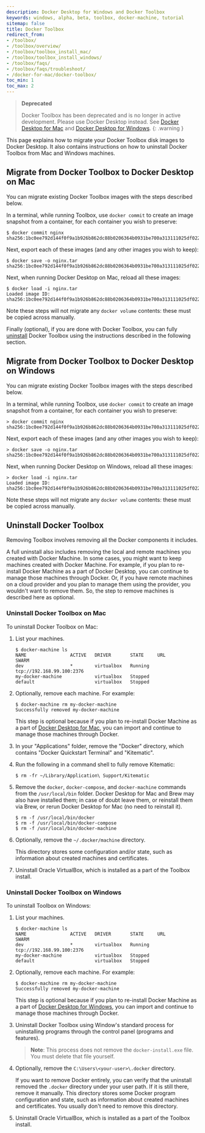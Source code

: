 ```yaml
---
description: Docker Desktop for Windows and Docker Toolbox
keywords: windows, alpha, beta, toolbox, docker-machine, tutorial
sitemap: false
title: Docker Toolbox
redirect_from:
- /toolbox/
- /toolbox/overview/
- /toolbox/toolbox_install_mac/
- /toolbox/toolbox_install_windows/
- /toolbox/faqs/
- /toolbox/faqs/troubleshoot/
- /docker-for-mac/docker-toolbox/
toc_min: 1
toc_max: 2
---
```


>**Deprecated**
>
> Docker Toolbox has been deprecated and is no longer in active development. Please use Docker Desktop instead. See [Docker Desktop for Mac](../docker-for-mac/index.md) and [Docker Desktop for Windows](../docker-for-windows/index.md).
{: .warning }

This page explains how to migrate your Docker Toolbox disk images to Docker Desktop. It also contains instructions on how to uninstall Docker Toolbox from Mac and Windows machines.

## Migrate from Docker Toolbox to Docker Desktop on Mac

You can migrate existing Docker Toolbox images with the steps described below.

In a terminal, while running Toolbox, use `docker commit` to create an image snapshot
from a container, for each container you wish to preserve:

```
$ docker commit nginx
sha256:1bc0ee792d144f0f9a1b926b862dc88b0206364b0931be700a313111025df022
```

Next, export each of these images (and any other images you wish to keep):

```
$ docker save -o nginx.tar sha256:1bc0ee792d144f0f9a1b926b862dc88b0206364b0931be700a313111025df022
```

Next, when running Docker Desktop on Mac, reload all these images:

```
$ docker load -i nginx.tar
Loaded image ID: sha256:1bc0ee792d144f0f9a1b926b862dc88b0206364b0931be700a313111025df022
```

Note these steps will not migrate any `docker volume` contents: these must
be copied across manually.

Finally (optional), if you are done with Docker Toolbox, you can fully
[uninstall](#uninstall-docker-toolbox-on-windows) Docker Toolbox using the instructions described in the following section.

## Migrate from Docker Toolbox to Docker Desktop on Windows

You can migrate existing Docker Toolbox images with the steps described below.

In a terminal, while running Toolbox, use `docker commit` to create an image snapshot
from a container, for each container you wish to preserve:

```
> docker commit nginx
sha256:1bc0ee792d144f0f9a1b926b862dc88b0206364b0931be700a313111025df022
```

Next, export each of these images (and any other images you wish to keep):

```
> docker save -o nginx.tar sha256:1bc0ee792d144f0f9a1b926b862dc88b0206364b0931be700a313111025df022
```

Next, when running Docker Desktop on Windows, reload all these images:

```
> docker load -i nginx.tar
Loaded image ID: sha256:1bc0ee792d144f0f9a1b926b862dc88b0206364b0931be700a313111025df022
```

Note these steps will not migrate any `docker volume` contents: these must
be copied across manually.

## Uninstall Docker Toolbox

Removing Toolbox involves removing all the Docker components it includes.

A full uninstall also includes removing the local and remote machines
you created with Docker Machine. In some cases, you might want to keep
machines created with Docker Machine. For example, if you plan to re-install Docker Machine as a part of Docker Desktop, you can continue to manage those machines through Docker. Or, if you have remote machines on a cloud provider and you plan to manage them using the provider, you wouldn't want to remove
them. So, the step to remove machines is described here as optional.

### Uninstall Docker Toolbox on Mac

To uninstall Docker Toolbox on Mac:

1.  List your machines.

    ```
    $ docker-machine ls
    NAME                ACTIVE   DRIVER       STATE     URL                        SWARM
    dev                 *        virtualbox   Running   tcp://192.168.99.100:2376
    my-docker-machine            virtualbox   Stopped
    default                      virtualbox   Stopped
    ```

2.  Optionally, remove each machine. For example:

    ```
    $ docker-machine rm my-docker-machine
    Successfully removed my-docker-machine
    ```

    This step is optional because if you plan
    to re-install Docker Machine as a part
    of [Docker Desktop for Mac](../docker-for-mac/index.md), you can import and
    continue to manage those machines through Docker.

3.  In your "Applications" folder, remove the "Docker" directory,
    which contains "Docker Quickstart Terminal" and "Kitematic".

4.  Run the following in a command shell to fully remove Kitematic:

    ```
    $ rm -fr ~/Library/Application\ Support/Kitematic
    ```

5.  Remove the `docker`, `docker-compose`, and `docker-machine` commands from
    the `/usr/local/bin` folder.  Docker Desktop for Mac and Brew may also have
    installed them; in case of doubt leave them, or reinstall them via Brew, or
    rerun Docker Desktop for Mac (no need to reinstall it).

    ```
    $ rm -f /usr/local/bin/docker
    $ rm -f /usr/local/bin/docker-compose
    $ rm -f /usr/local/bin/docker-machine
    ```

6.  Optionally, remove the `~/.docker/machine` directory.

    This directory stores some configuration and/or state, such as information
    about created machines and certificates.

7.  Uninstall Oracle VirtualBox, which is installed as a part of the
    Toolbox install.

### Uninstall Docker Toolbox on Windows

To uninstall Toolbox on Windows:

1.  List your machines.

    ```
    $ docker-machine ls
    NAME                ACTIVE   DRIVER       STATE     URL                        SWARM
    dev                 *        virtualbox   Running   tcp://192.168.99.100:2376
    my-docker-machine            virtualbox   Stopped
    default                      virtualbox   Stopped
    ```

2.  Optionally, remove each machine. For example:

    ```
    $ docker-machine rm my-docker-machine
    Successfully removed my-docker-machine
    ```

    This step is optional because if you plan to re-install Docker Machine as a
    part of [Docker Desktop for Windows](../docker-for-windows/index.md), you can
    import and continue to manage those machines through Docker.

3. Uninstall Docker Toolbox using Window's standard process for uninstalling programs through the control panel (programs and features).

    >**Note**: This process does not remove the `docker-install.exe` file. You must delete that file yourself.

4. Optionally, remove the `C:\Users\<your-user>\.docker` directory.

    If you want to remove Docker entirely, you
    can verify that the uninstall removed
    the `.docker` directory under your user path.
    If it is still there, remove it manually.
    This directory stores some Docker
    program configuration and state, such as
    information about created machines and
    certificates. You usually don't need to remove this directory.

5. Uninstall Oracle VirtualBox, which is
  installed as a part of the Toolbox install.
